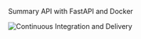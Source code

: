 Summary API with FastAPI and Docker

![Continuous Integration and Delivery](https://github.com/GiorgosTharropoulos/fastapi-tdd-docker/workflows/Continuous%20Integration%20and%20Delivery/badge.svg?branch=master)

